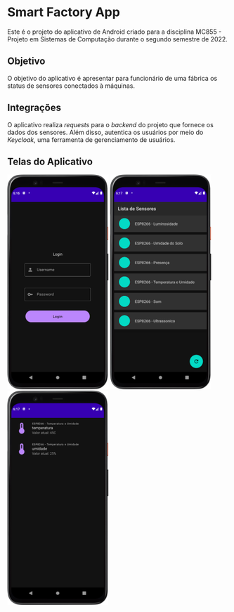 # Smart Factory App
Este é o projeto do aplicativo de Android criado para a disciplina MC855 -  Projeto em Sistemas de Computação durante o segundo semestre de 2022.

## Objetivo
O objetivo do aplicativo é apresentar para funcionário de uma fábrica os status de sensores conectados à máquinas.

## Integrações

O aplicativo realiza _requests_ para o _backend_ do projeto que fornece os dados dos sensores.
Além disso, autentica os usuários por meio do _Keycloak_, uma ferramenta de gerenciamento de usuários.

## Telas do Aplicativo

<img src="readme-images/login-screen.png" style="width: 230px">
<img src="readme-images/home-screen.png" style="width: 230px">
<img src="readme-images/sensor-screen.png" style="width: 230px">
